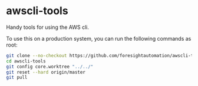 # awscli-tools

Handy tools for using the AWS cli.

To use this on a production system, you can run the following commands
as root:

```bash
git clone --no-checkout https://github.com/foresightautomation/awscli-tools.git
cd awscli-tools
git config core.worktree "../../"
git reset --hard origin/master
git pull
```
